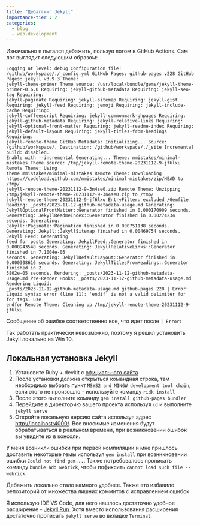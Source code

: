 ```yaml
---
title: "Дебаггинг Jekyll"
importance-tier : 2
categories:
  - blog
  - web-development
---
```


Изначально я пытался дебажить, пользуя логом в GitHub Actions. Сам лог выглядит следующим образом:

```
Logging at level: debug Configuration file: /github/workspace/./_config.yml GitHub Pages: github-pages v228 GitHub Pages: jekyll v3.9.3 Theme: 
jekyll-theme-primer Theme source: /usr/local/bundle/gems/jekyll-theme-primer-0.6.0 Requiring: jekyll-github-metadata Requiring: jekyll-seo-tag Requiring:
jekyll-paginate Requiring: jekyll-sitemap Requiring: jekyll-gist Requiring: jekyll-feed Requiring: jemoji Requiring: jekyll-include-cache Requiring:
jekyll-coffeescript Requiring: jekyll-commonmark-ghpages Requiring: jekyll-github-metadata Requiring: jekyll-relative-links Requiring:
jekyll-optional-front-matter Requiring: jekyll-readme-index Requiring: jekyll-default-layout Requiring: jekyll-titles-from-headings Requiring:
jekyll-remote-theme GitHub Metadata: Initializing... Source: /github/workspace/. Destination: /github/workspace/./_site Incremental build: disabled.
Enable with --incremental Generating... Theme: mmistakes/minimal-mistakes Theme source: /tmp/jekyll-remote-theme-20231112-9-jf6lxu Remote Theme: Using
theme mmistakes/minimal-mistakes Remote Theme: Downloading https://codeload.github.com/mmistakes/minimal-mistakes/zip/HEAD to /tmp/
jekyll-remote-theme-20231112-9-3n4se0.zip Remote Theme: Unzipping /tmp/jekyll-remote-theme-20231112-9-3n4se0.zip to /tmp/
jekyll-remote-theme-20231112-9-jf6lxu EntryFilter: excluded /Gemfile Reading: _posts/2023-11-12-github-metadata-usage.md Generating:
JekyllOptionalFrontMatter::Generator finished in 0.000170909 seconds. Generating: JekyllReadmeIndex::Generator finished in 0.00274234 seconds. Generating:
Jekyll::Paginate::Pagination finished in 0.000751138 seconds. Generating: Jekyll::JekyllSitemap finished in 0.00469754 seconds. Jekyll Feed: Generating
feed for posts Generating: JekyllFeed::Generator finished in 0.000943548 seconds. Generating: JekyllRelativeLinks::Generator finished in 7.1004e-05
seconds. Generating: JekyllDefaultLayout::Generator finished in 0.000308616 seconds. Generating: JekyllTitlesFromHeadings::Generator finished in 2.
5802e-05 seconds. Rendering: _posts/2023-11-12-github-metadata-usage.md Pre-Render Hooks: _posts/2023-11-12-github-metadata-usage.md Rendering Liquid:
_posts/2023-11-12-github-metadata-usage.md github-pages 228 | Error: Liquid syntax error (line 11): 'endif' is not a valid delimiter for for tags. use
endfor Remote Theme: Cleaning up /tmp/jekyll-remote-theme-20231112-9-jf6lxu
```

Сообщение об ошибке соответственно все, что идет после `| Error:`

Так работать практически невозможно, поэтому я решил установить Jekyll локально на Win 10. 

## Локальная установка Jekyll
1. Установите Ruby + devkit с [официального сайта](https://rubyinstaller.org/downloads/)
2. После установки должна открыться командная строка, там необходимо выбрать пункт `MSYS2 and MINGW development tool chain`, если этого не произошло - используйте команду `ridk install`
3. После этого выполните команду `gem install github-pages bundler`
4. Перейдите в директорию вашего проекта используя `cd` и выполните `jekyll serve`
5. Откройте локальную версию сайта используя адрес [http://localhost:4000/](http://localhost:4000/). Все вносимые изменения будут обрабатываться в реальном времени, при возникновении ошибок вы увидите их в консоли.

У меня возникли ошибки при первой компиляции и мне пришлось доставить некоторые гемы используя `gem install` при возникновении ошибки `Could not find gem...`. Также потребовалось прописать команду `bundle add webrick`, чтобы пофиксить `cannot load such file -- webrick`.

Дебажить локально стало намного удобнее. Также это избавило репозиторий от множества лишних коммитов с исправлением ошибок.

Я использую IDE VS Code, для него нашлось достаточно удобное расширение - [Jekyll Run](https://marketplace.visualstudio.com/items?itemName=Dedsec727.jekyll-run). Хотя вместо использования расширения достаточно прописать `jekyll serve` во вкладке `Terminal`.